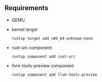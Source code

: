 
## Requirements
* QEMU

* kernel target
    ```
    rustup target add x86_64-unknown-none
    ```

* rust-src component
    ```
    rustup component add rust-src
    ```

* llvm-tools-preview component
    ```
    rustup component add llvm-tools-preview
    ```

